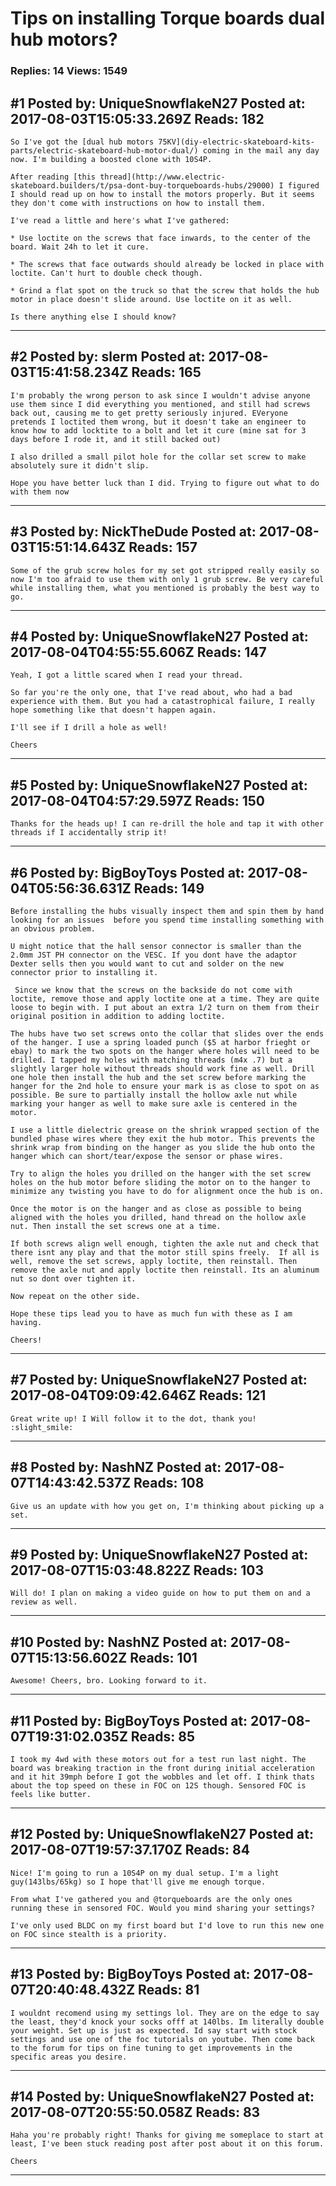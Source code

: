 # Tips on installing Torque boards dual hub motors?

### Replies: 14 Views: 1549

## \#1 Posted by: UniqueSnowflakeN27 Posted at: 2017-08-03T15:05:33.269Z Reads: 182

```
So I've got the [dual hub motors 75KV](diy-electric-skateboard-kits-parts/electric-skateboard-hub-motor-dual/) coming in the mail any day now. I'm building a boosted clone with 10S4P. 

After reading [this thread](http://www.electric-skateboard.builders/t/psa-dont-buy-torqueboards-hubs/29000) I figured I should read up on how to install the motors properly. But it seems they don't come with instructions on how to install them. 

I've read a little and here's what I've gathered: 

* Use loctite on the screws that face inwards, to the center of the board. Wait 24h to let it cure.

* The screws that face outwards should already be locked in place with loctite. Can't hurt to double check though.

* Grind a flat spot on the truck so that the screw that holds the hub motor in place doesn't slide around. Use loctite on it as well.

Is there anything else I should know?
```

---
## \#2 Posted by: slerm Posted at: 2017-08-03T15:41:58.234Z Reads: 165

```
I'm probably the wrong person to ask since I wouldn't advise anyone use them since I did everything you mentioned, and still had screws back out, causing me to get pretty seriously injured. EVeryone pretends I loctited them wrong, but it doesn't take an engineer to know how to add locktite to a bolt and let it cure (mine sat for 3 days before I rode it, and it still backed out)

I also drilled a small pilot hole for the collar set screw to make absolutely sure it didn't slip. 

Hope you have better luck than I did. Trying to figure out what to do with them now
```

---
## \#3 Posted by: NickTheDude Posted at: 2017-08-03T15:51:14.643Z Reads: 157

```
Some of the grub screw holes for my set got stripped really easily so now I'm too afraid to use them with only 1 grub screw. Be very careful while installing them, what you mentioned is probably the best way to go.
```

---
## \#4 Posted by: UniqueSnowflakeN27 Posted at: 2017-08-04T04:55:55.606Z Reads: 147

```
Yeah, I got a little scared when I read your thread.

So far you're the only one, that I've read about, who had a bad experience with them. But you had a catastrophical failure, I really hope something like that doesn't happen again.
 
I'll see if I drill a hole as well!

Cheers
```

---
## \#5 Posted by: UniqueSnowflakeN27 Posted at: 2017-08-04T04:57:29.597Z Reads: 150

```
Thanks for the heads up! I can re-drill the hole and tap it with other threads if I accidentally strip it!
```

---
## \#6 Posted by: BigBoyToys Posted at: 2017-08-04T05:56:36.631Z Reads: 149

```
Before installing the hubs visually inspect them and spin them by hand looking for an issues  before you spend time installing something with an obvious problem.

U might notice that the hall sensor connector is smaller than the 2.0mm JST PH connector on the VESC. If you dont have the adaptor Dexter sells then you would want to cut and solder on the new connector prior to installing it. 

 Since we know that the screws on the backside do not come with loctite, remove those and apply loctite one at a time. They are quite loose to begin with. I put about an extra 1/2 turn on them from their original position in addition to adding loctite.

The hubs have two set screws onto the collar that slides over the ends of the hanger. I use a spring loaded punch ($5 at harbor frieght or ebay) to mark the two spots on the hanger where holes will need to be drilled. I tapped my holes with matching threads (m4x .7) but a slightly larger hole without threads should work fine as well. Drill one hole then install the hub and the set screw before marking the hanger for the 2nd hole to ensure your mark is as close to spot on as possible. Be sure to partially install the hollow axle nut while marking your hanger as well to make sure axle is centered in the motor. 

I use a little dielectric grease on the shrink wrapped section of the bundled phase wires where they exit the hub motor. This prevents the shrink wrap from binding on the hanger as you slide the hub onto the hanger which can short/tear/expose the sensor or phase wires.

Try to align the holes you drilled on the hanger with the set screw holes on the hub motor before sliding the motor on to the hanger to minimize any twisting you have to do for alignment once the hub is on. 

Once the motor is on the hanger and as close as possible to being aligned with the holes you drilled, hand thread on the hollow axle nut. Then install the set screws one at a time. 

If both screws align well enough, tighten the axle nut and check that there isnt any play and that the motor still spins freely.  If all is well, remove the set screws, apply loctite, then reinstall. Then remove the axle nut and apply loctite then reinstall. Its an aluminum nut so dont over tighten it.

Now repeat on the other side.

Hope these tips lead you to have as much fun with these as I am having.

Cheers!
```

---
## \#7 Posted by: UniqueSnowflakeN27 Posted at: 2017-08-04T09:09:42.646Z Reads: 121

```
Great write up! I Will follow it to the dot, thank you!  :slight_smile:
```

---
## \#8 Posted by: NashNZ Posted at: 2017-08-07T14:43:42.537Z Reads: 108

```
Give us an update with how you get on, I'm thinking about picking up a set.
```

---
## \#9 Posted by: UniqueSnowflakeN27 Posted at: 2017-08-07T15:03:48.822Z Reads: 103

```
Will do! I plan on making a video guide on how to put them on and a review as well.
```

---
## \#10 Posted by: NashNZ Posted at: 2017-08-07T15:13:56.602Z Reads: 101

```
Awesome! Cheers, bro. Looking forward to it.
```

---
## \#11 Posted by: BigBoyToys Posted at: 2017-08-07T19:31:02.035Z Reads: 85

```
I took my 4wd with these motors out for a test run last night. The board was breaking traction in the front during initial acceleration and it hit 39mph before I got the wobbles and let off. I think thats about the top speed on these in FOC on 12S though. Sensored FOC is feels like butter.
```

---
## \#12 Posted by: UniqueSnowflakeN27 Posted at: 2017-08-07T19:57:37.170Z Reads: 84

```
Nice! I'm going to run a 10S4P on my dual setup. I'm a light guy(143lbs/65kg) so I hope that'll give me enough torque. 

From what I've gathered you and @torqueboards are the only ones running these in sensored FOC. Would you mind sharing your settings? 

I've only used BLDC on my first board but I'd love to run this new one on FOC since stealth is a priority.
```

---
## \#13 Posted by: BigBoyToys Posted at: 2017-08-07T20:40:48.432Z Reads: 81

```
I wouldnt recomend using my settings lol. They are on the edge to say the least, they'd knock your socks offf at 140lbs. Im literally double your weight. Set up is just as expected. Id say start with stock settings and use one of the foc tutorials on youtube. Then come back to the forum for tips on fine tuning to get improvements in the specific areas you desire.
```

---
## \#14 Posted by: UniqueSnowflakeN27 Posted at: 2017-08-07T20:55:50.058Z Reads: 83

```
Haha you're probably right! Thanks for giving me someplace to start at least, I've been stuck reading post after post about it on this forum.

Cheers
```

---
